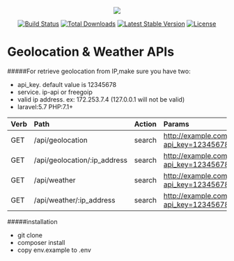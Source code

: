<p align="center"><img src="https://laravel.com/assets/img/components/logo-laravel.svg"></p>

<p align="center">
<a href="https://travis-ci.org/laravel/framework"><img src="https://travis-ci.org/laravel/framework.svg" alt="Build Status"></a>
<a href="https://packagist.org/packages/laravel/framework"><img src="https://poser.pugx.org/laravel/framework/d/total.svg" alt="Total Downloads"></a>
<a href="https://packagist.org/packages/laravel/framework"><img src="https://poser.pugx.org/laravel/framework/v/stable.svg" alt="Latest Stable Version"></a>
<a href="https://packagist.org/packages/laravel/framework"><img src="https://poser.pugx.org/laravel/framework/license.svg" alt="License"></a>
</p>

# Geolocation & Weather APIs

#####For retrieve geolocation from IP,make sure you have two:
- api_key. default value is 12345678
- service. ip-api or freegoip
- valid ip address. ex: 172.253.7.4 (127.0.0.1 will not be valid)
- laravel:5.7 PHP:7.1+

| Verb | Path | Action | Params |
| :--- | :--- | :--- | :--- |
| GET | /api/geolocation | search | http://example.com/api/geolocation?api_key=12345678&service=ip-api|
| GET | /api/geolocation/:ip_address | search | http://example.com/api/geolocation/172.253.7.?api_key=12345678&service=ip-api
| GET | /api/weather | search | http://example.com/api/weather?api_key=12345678&service=ip-api|
| GET | /api/weather/:ip_address | search | http://example.com/api/weather/172.253.7.4?api_key=12345678&service=ip-api|

#####installation
- git clone
- composer install
- copy env.example to .env
